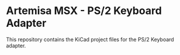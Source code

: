 # Artemisa MSX - PS/2 Keyboard Adapter

This repository contains the KiCad project files for the PS/2 Keyboard adapter. 
